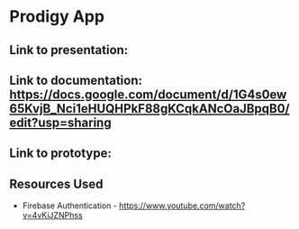 # Prodigy App

## Link to presentation:

## Link to documentation: https://docs.google.com/document/d/1G4s0ew65KvjB_Nci1eHUQHPkF88gKCqkANcOaJBpqB0/edit?usp=sharing

## Link to prototype: 

## Resources Used
- Firebase Authentication - https://www.youtube.com/watch?v=4vKiJZNPhss
